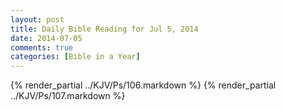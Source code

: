 ```yaml
---
layout: post
title: Daily Bible Reading for Jul 5, 2014
date: 2014-07-05
comments: true
categories: [Bible in a Year]
---
```

{% render_partial ../KJV/Ps/106.markdown %}
{% render_partial ../KJV/Ps/107.markdown %}

